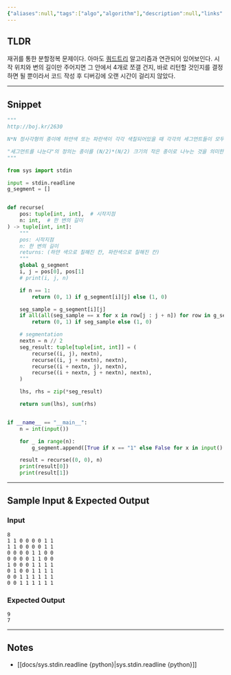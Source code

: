 ```yaml
---
{"aliases":null,"tags":["algo","algorithm"],"description":null,"links":null,"status":null,"title":"2630. 색종이 만들기","created":"2024-12-30T18:55:02","updated":"2024-12-30T20:34:16","difficulty":1,"dg-publish":true,"permalink":"/docs/algorithms/2630/","dgPassFrontmatter":true}
---
```



## TLDR

재귀를 통한 분할정복 문제이다. 아마도 [쿼드트리](https://en.wikipedia.org/wiki/Quadtree) 알고리즘과 연관되어 있어보인다. 시작 위치와 변의 길이만 주어지면 그 안에서 4개로 쪼갤 건지, 바로 리턴할 것인지를 결정하면 될 뿐이라서 코드 작성 후 디버깅에 오랜 시간이 걸리지 않았다.
<!-- 문제에 대한 간략한 설명 및 풀이 접근 방식 요약 -->

---

## Snippet

```python
"""
http://boj.kr/2630

N*N 정사각형의 종이에 하얀색 또는 파란색이 각각 색칠되어있을 때 각각의 세그먼트들이 모두 하얀색 또는 파란색으로 칠해져 있을 수 있도록 세그먼트를 나눈다. 더 이상 나눌 수 없을 때까지 세그먼트를 나누었을 때 하얀색 세그먼트와 파란색 세그먼트의 개수를 구하라.

"세그먼트를 나눈다"의 정의는 종이를 (N/2)*(N/2) 크기의 작은 종이로 나누는 것을 의미한다.
"""

from sys import stdin

input = stdin.readline
g_segment = []


def recurse(
    pos: tuple[int, int],  # 시작지점
    n: int,  # 한 변의 길이
) -> tuple[int, int]:
    """
    pos: 시작지점
    n: 한 변의 길이
    returns: (하얀 색으로 칠해진 칸, 파란색으로 칠해진 칸)
    """
    global g_segment
    i, j = pos[0], pos[1]
    # print(i, j, n)

    if n == 1:
        return (0, 1) if g_segment[i][j] else (1, 0)

    seg_sample = g_segment[i][j]
    if all(all(seg_sample == x for x in row[j : j + n]) for row in g_segment[i : i + n]):
        return (0, 1) if seg_sample else (1, 0)

    # segmentation
    nextn = n // 2
    seg_result: tuple[tuple[int, int]] = (
        recurse((i, j), nextn),
        recurse((i, j + nextn), nextn),
        recurse((i + nextn, j), nextn),
        recurse((i + nextn, j + nextn), nextn),
    )

    lhs, rhs = zip(*seg_result)

    return sum(lhs), sum(rhs)


if __name__ == "__main__":
    n = int(input())

    for _ in range(n):
        g_segment.append([True if x == "1" else False for x in input().strip().split()])

    result = recurse((0, 0), n)
    print(result[0])
    print(result[1])

```

<!-- 주요 코드 작성 -->

---

## Sample Input & Expected Output

### Input

```
8
1 1 0 0 0 0 1 1
1 1 0 0 0 0 1 1
0 0 0 0 1 1 0 0
0 0 0 0 1 1 0 0
1 0 0 0 1 1 1 1
0 1 0 0 1 1 1 1
0 0 1 1 1 1 1 1
0 0 1 1 1 1 1 1
```

### Expected Output

```
9
7
```

---

## Notes

- [[docs/sys.stdin.readline {python}\|sys.stdin.readline {python}]]
